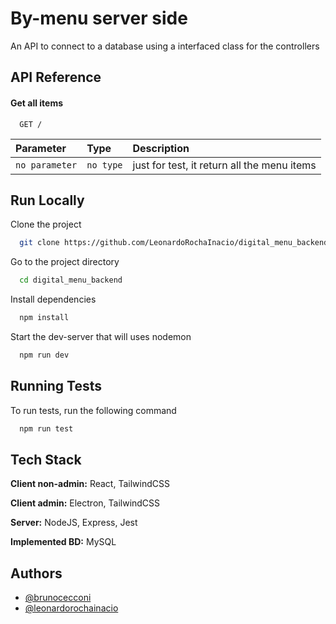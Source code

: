 
# By-menu server side

An API to connect to a database using a interfaced class for the controllers
## API Reference

#### Get all items

```http
  GET /
```

| Parameter | Type     | Description                |
| :-------- | :------- | :------------------------- |
| `no parameter` | `no type` | just for test, it return all the menu items |


## Run Locally

Clone the project

```bash
  git clone https://github.com/LeonardoRochaInacio/digital_menu_backend
```

Go to the project directory

```bash
  cd digital_menu_backend
```

Install dependencies

```bash
  npm install
```

Start the dev-server that will uses nodemon

```bash
  npm run dev
```


## Running Tests

To run tests, run the following command

```bash
  npm run test
```


## Tech Stack

**Client non-admin:** React, TailwindCSS

**Client admin:** Electron, TailwindCSS

**Server:** NodeJS, Express, Jest

**Implemented BD:** MySQL


## Authors
- [@brunocecconi](https://www.github.com/brunocecconi)
- [@leonardorochainacio](https://www.github.com/leonardorochainacio)

